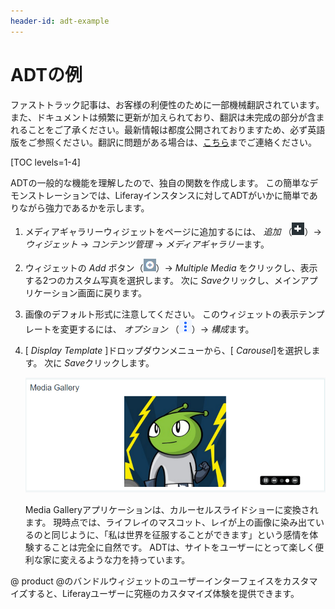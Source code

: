 ```yaml
---
header-id: adt-example
---
```


# ADTの例

<p class="alert alert-info"><span class="wysiwyg-color-blue120">ファストトラック記事は、お客様の利便性のために一部機械翻訳されています。また、ドキュメントは頻繁に更新が加えられており、翻訳は未完成の部分が含まれることをご了承ください。最新情報は都度公開されておりますため、必ず英語版をご参照ください。翻訳に問題がある場合は、<a href="mailto:support-content-jp@liferay.com">こちら</a>までご連絡ください。</span></p>

[TOC levels=1-4]

ADTの一般的な機能を理解したので、独自の関数を作成します。 この簡単なデモンストレーションでは、Liferayインスタンスに対してADTがいかに簡単でありながら強力であるかを示します。

1.  メディアギャラリーウィジェットをページに追加するには、 *追加* （![Add](../../../../../images/icon-control-menu-add.png)）→ *ウィジェット* → *コンテンツ管理* → *メディアギャラリー*ます。

2.  ウィジェットの *Add* ボタン（![Actions](../../../../../images/icon-app-add.png)）→ *Multiple Media* をクリックし、表示する2つのカスタム写真を選択します。 次に *Save*クリックし、メインアプリケーション画面に戻ります。

3.  画像のデフォルト形式に注意してください。 このウィジェットの表示テンプレートを変更するには、 *オプション* （![Options](../../../../../images/icon-app-options.png)）→ *構成*ます。

4.  [ *Display Template* ]ドロップダウンメニューから、[ *Carousel*]を選択します。 次に *Save*クリックします。

    ![図1：カルーセルADTを適用すると、写真がカルーセルスライドショーとして表示されます。](../../../../../images/adt-carousel.png)

    Media Galleryアプリケーションは、カルーセルスライドショーに変換されます。 現時点では、ライフレイのマスコット、レイが上の画像に染み出ているのと同じように、「私は世界を征服することができます」という感情を体験することは完全に自然です。 ADTは、サイトをユーザーにとって楽しく便利な家に変えるような力を持っています。

@ product @のバンドルウィジェットのユーザーインターフェイスをカスタマイズすると、Liferayユーザーに究極のカスタマイズ体験を提供できます。
